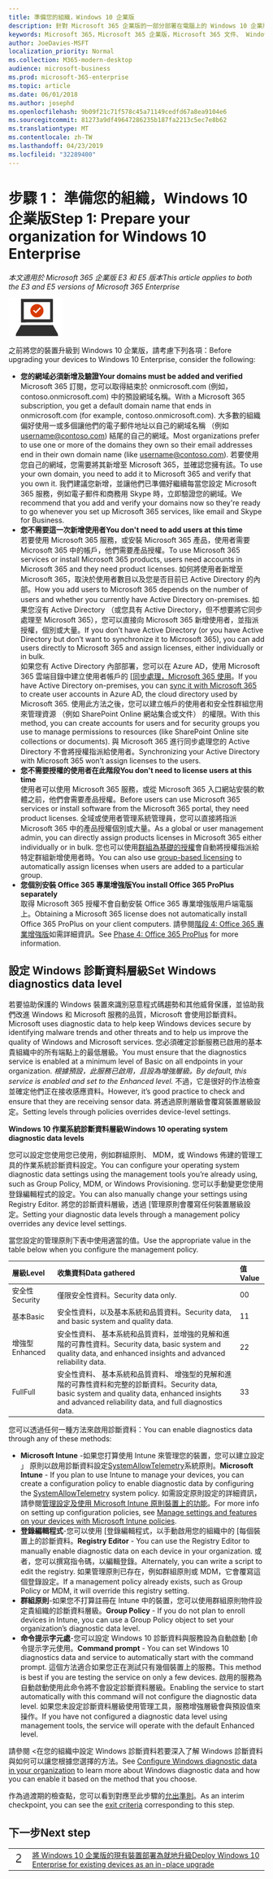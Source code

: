 ```yaml
---
title: 準備您的組織，Windows 10 企業版
description: 針對 Microsoft 365 企業版的一部分部署在電腦上的 Windows 10 企業版所需的步驟提供高階指導。
keywords: Microsoft 365，Microsoft 365 企業版，Microsoft 365 文件、 Windows 10 企業版部署
author: JoeDavies-MSFT
localization_priority: Normal
ms.collection: M365-modern-desktop
audience: microsoft-business
ms.prod: microsoft-365-enterprise
ms.topic: article
ms.date: 06/01/2018
ms.author: josephd
ms.openlocfilehash: 9b09f21c71f578c45a71149cedfd67a8ea9104e6
ms.sourcegitcommit: 81273a9df49647286235b187fa2213c5ec7e8b62
ms.translationtype: MT
ms.contentlocale: zh-TW
ms.lasthandoff: 04/23/2019
ms.locfileid: "32289400"
---
```

# <a name="step-1-prepare-your-organization-for-windows-10-enterprise"></a><span data-ttu-id="b476e-104">步驟 1： 準備您的組織，Windows 10 企業版</span><span class="sxs-lookup"><span data-stu-id="b476e-104">Step 1: Prepare your organization for Windows 10 Enterprise</span></span>

<span data-ttu-id="b476e-105">*本文適用於 Microsoft 365 企業版 E3 和 E5 版本*</span><span class="sxs-lookup"><span data-stu-id="b476e-105">*This article applies to both the E3 and E5 versions of Microsoft 365 Enterprise*</span></span>

![](./media/deploy-foundation-infrastructure/win10enterprise_icon-small.png)

<span data-ttu-id="b476e-106">之前將您的裝置升級到 Windows 10 企業版，請考慮下列各項：</span><span class="sxs-lookup"><span data-stu-id="b476e-106">Before upgrading your devices to Windows 10 Enterprise, consider the following:</span></span>

- <span data-ttu-id="b476e-107">**您的網域必須新增及驗證**</span><span class="sxs-lookup"><span data-stu-id="b476e-107">**Your domains must be added and verified**</span></span> <br>
  <span data-ttu-id="b476e-108">Microsoft 365 訂閱，您可以取得結束於 onmicrosoft.com (例如，contoso.onmicrosoft.com) 中的預設網域名稱。</span><span class="sxs-lookup"><span data-stu-id="b476e-108">With a Microsoft 365 subscription, you get a default domain name that ends in onmicrosoft.com (for example, contoso.onmicrosoft.com).</span></span> <span data-ttu-id="b476e-109">大多數的組織偏好使用一或多個讓他們的電子郵件地址以自己的網域名稱 （例如 username@contoso.com) 結尾的自己的網域。</span><span class="sxs-lookup"><span data-stu-id="b476e-109">Most organizations prefer to use one or more of the domains they own so their email addresses end in their own domain name (like username@contoso.com).</span></span> <span data-ttu-id="b476e-110">若要使用您自己的網域，您需要將其新增至 Microsoft 365，並確認您擁有該。</span><span class="sxs-lookup"><span data-stu-id="b476e-110">To use your own domain, you need to add it to Microsoft 365 and verify that you own it.</span></span> <span data-ttu-id="b476e-111">我們建議您新增，並讓他們已準備好繼續每當您設定 Microsoft 365 服務，例如電子郵件和商務用 Skype 時，立即驗證您的網域。</span><span class="sxs-lookup"><span data-stu-id="b476e-111">We recommend that you add and verify your domains now so they're ready to go whenever you set up Microsoft 365 services, like email and Skype for Business.</span></span>
- <span data-ttu-id="b476e-112">**您不需要這一次新增使用者**</span><span class="sxs-lookup"><span data-stu-id="b476e-112">**You don't need to add users at this time**</span></span> <br>
  <span data-ttu-id="b476e-113">若要使用 Microsoft 365 服務，或安裝 Microsoft 365 產品，使用者需要 Microsoft 365 中的帳戶，他們需要產品授權。</span><span class="sxs-lookup"><span data-stu-id="b476e-113">To use Microsoft 365 services or install Microsoft 365 products, users need accounts in Microsoft 365 and they need product licenses.</span></span> <span data-ttu-id="b476e-114">如何將使用者新增至 Microsoft 365，取決於使用者數目以及您是否目前已 Active Directory 的內部。</span><span class="sxs-lookup"><span data-stu-id="b476e-114">How you add users to Microsoft 365 depends on the number of users and whether you currently have Active Directory on-premises.</span></span> <span data-ttu-id="b476e-115">如果您沒有 Active Directory （或您具有 Active Directory，但不想要將它同步處理至 Microsoft 365），您可以直接向 Microsoft 365 新增使用者，並指派授權，個別或大量。</span><span class="sxs-lookup"><span data-stu-id="b476e-115">If you don’t have Active Directory (or you have Active Directory but don’t want to synchronize it to Microsoft 365), you can add users directly to Microsoft 365 and assign licenses, either individually or in bulk.</span></span> <br>
  <span data-ttu-id="b476e-116">如果您有 Active Directory 內部部署，您可以在 Azure AD，使用 Microsoft 365 雲端目錄中建立使用者帳戶的 [[同步處理，Microsoft 365 使用](identity-azure-ad-connect.md#identity-sync)。</span><span class="sxs-lookup"><span data-stu-id="b476e-116">If you have Active Directory on-premises, you can [sync it with Microsoft 365](identity-azure-ad-connect.md#identity-sync) to create user accounts in Azure AD, the cloud directory used by Microsoft 365.</span></span> <span data-ttu-id="b476e-117">使用此方法之後，您可以建立帳戶的使用者和安全性群組您用來管理資源 （例如 SharePoint Online 網站集合或文件） 的權限。</span><span class="sxs-lookup"><span data-stu-id="b476e-117">With this method, you can create accounts for users and for security groups you use to manage permissions to resources (like SharePoint Online site collections or documents).</span></span> <span data-ttu-id="b476e-118">與 Microsoft 365 進行同步處理您的 Active Directory 不會將授權指派給使用者。</span><span class="sxs-lookup"><span data-stu-id="b476e-118">Synchronizing your Active Directory with Microsoft 365 won’t assign licenses to the users.</span></span>
- <span data-ttu-id="b476e-119">**您不需要授權的使用者在此階段**</span><span class="sxs-lookup"><span data-stu-id="b476e-119">**You don't need to license users at this time**</span></span> <br>
  <span data-ttu-id="b476e-120">使用者可以使用 Microsoft 365 服務，或從 Microsoft 365 入口網站安裝的軟體之前，他們會需要產品授權。</span><span class="sxs-lookup"><span data-stu-id="b476e-120">Before users can use Microsoft 365 services or install software from the Microsoft 365 portal, they need product licenses.</span></span> <span data-ttu-id="b476e-121">全域或使用者管理系統管理員，您可以直接將指派 Microsoft 365 中的產品授權個別或大量。</span><span class="sxs-lookup"><span data-stu-id="b476e-121">As a global or user management admin, you can directly assign products licenses in Microsoft 365 either individually or in bulk.</span></span> <span data-ttu-id="b476e-122">您也可以使用[群組為基礎的授權](identity-self-service-group-management.md#identity-group-license)會自動將授權指派給特定群組新增使用者時。</span><span class="sxs-lookup"><span data-stu-id="b476e-122">You can also use [group-based licensing](identity-self-service-group-management.md#identity-group-license) to automatically assign licenses when users are added to a particular group.</span></span> 
- <span data-ttu-id="b476e-123">**您個別安裝 Office 365 專業增強版**</span><span class="sxs-lookup"><span data-stu-id="b476e-123">**You install Office 365 ProPlus separately**</span></span> <br>
  <span data-ttu-id="b476e-124">取得 Microsoft 365 授權不會自動安裝 Office 365 專業增強版用戶端電腦上。</span><span class="sxs-lookup"><span data-stu-id="b476e-124">Obtaining a Microsoft 365 license does not automatically install Office 365 ProPlus on your client computers.</span></span> <span data-ttu-id="b476e-125">請參閱[階段 4: Office 365 專業增強版](office365proplus-infrastructure.md)如需詳細資訊。</span><span class="sxs-lookup"><span data-stu-id="b476e-125">See [Phase 4: Office 365 ProPlus](office365proplus-infrastructure.md) for more information.</span></span> 

## <a name="set-windows-diagnostics-data-level"></a><span data-ttu-id="b476e-126">設定 Windows 診斷資料層級</span><span class="sxs-lookup"><span data-stu-id="b476e-126">Set Windows diagnostics data level</span></span>

<span data-ttu-id="b476e-127">若要協助保護的 Windows 裝置來識別惡意程式碼趨勢和其他威脅保護，並協助我們改進 Windows 和 Microsoft 服務的品質，Microsoft 會使用診斷資料。</span><span class="sxs-lookup"><span data-stu-id="b476e-127">Microsoft uses diagnostic data to help keep Windows devices secure by identifying malware trends and other threats and to help us improve the quality of Windows and Microsoft services.</span></span> <span data-ttu-id="b476e-128">您必須確定診斷服務已啟用的基本貴組織中的所有端點上的最低層級。</span><span class="sxs-lookup"><span data-stu-id="b476e-128">You must ensure that the diagnostics service is enabled at a minimum level of Basic on all endpoints in your organization.</span></span> <span data-ttu-id="b476e-129">*根據預設，此服務已啟用，且設為增強層級。*</span><span class="sxs-lookup"><span data-stu-id="b476e-129">*By default, this service is enabled and set to the Enhanced level.*</span></span> <span data-ttu-id="b476e-130">不過，它是很好的作法檢查並確定他們正在接收感應資料。</span><span class="sxs-lookup"><span data-stu-id="b476e-130">However, it’s good practice to check and ensure that they are receiving sensor data.</span></span> <span data-ttu-id="b476e-131">將透過原則層級會覆寫裝置層級設定。</span><span class="sxs-lookup"><span data-stu-id="b476e-131">Setting levels through policies overrides device-level settings.</span></span> 

<span data-ttu-id="b476e-132">**Windows 10 作業系統診斷資料層級**</span><span class="sxs-lookup"><span data-stu-id="b476e-132">**Windows 10 operating system diagnostic data levels**</span></span>

<span data-ttu-id="b476e-133">您可以設定您使用您已使用，例如群組原則、 MDM，或 Windows 佈建的管理工具的作業系統診斷資料設定。</span><span class="sxs-lookup"><span data-stu-id="b476e-133">You can configure your operating system diagnostic data settings using the management tools you’re already using, such as Group Policy, MDM, or Windows Provisioning.</span></span> <span data-ttu-id="b476e-134">您可以手動變更您使用登錄編輯程式的設定。</span><span class="sxs-lookup"><span data-stu-id="b476e-134">You can also manually change your settings using Registry Editor.</span></span> <span data-ttu-id="b476e-135">將您的診斷資料層級，透過 [管理原則會覆寫任何裝置層級設定。</span><span class="sxs-lookup"><span data-stu-id="b476e-135">Setting your diagnostic data levels through a management policy overrides any device level settings.</span></span>

<span data-ttu-id="b476e-136">當您設定的管理原則下表中使用適當的值。</span><span class="sxs-lookup"><span data-stu-id="b476e-136">Use the appropriate value in the table below when you configure the management policy.</span></span>

| <span data-ttu-id="b476e-137">層級</span><span class="sxs-lookup"><span data-stu-id="b476e-137">Level</span></span> | <span data-ttu-id="b476e-138">收集資料</span><span class="sxs-lookup"><span data-stu-id="b476e-138">Data gathered</span></span> | <span data-ttu-id="b476e-139">值</span><span class="sxs-lookup"><span data-stu-id="b476e-139">Value</span></span> |
|:--- |:--- |:--- |
| <span data-ttu-id="b476e-140">安全性</span><span class="sxs-lookup"><span data-stu-id="b476e-140">Security</span></span> | <span data-ttu-id="b476e-141">僅限安全性資料。</span><span class="sxs-lookup"><span data-stu-id="b476e-141">Security data only.</span></span> | <span data-ttu-id="b476e-142">0</span><span class="sxs-lookup"><span data-stu-id="b476e-142">0</span></span> |
| <span data-ttu-id="b476e-143">基本</span><span class="sxs-lookup"><span data-stu-id="b476e-143">Basic</span></span> | <span data-ttu-id="b476e-144">安全性資料，以及基本系統和品質資料。</span><span class="sxs-lookup"><span data-stu-id="b476e-144">Security data, and basic system and quality data.</span></span> | <span data-ttu-id="b476e-145">1</span><span class="sxs-lookup"><span data-stu-id="b476e-145">1</span></span> |
| <span data-ttu-id="b476e-146">增強型</span><span class="sxs-lookup"><span data-stu-id="b476e-146">Enhanced</span></span> | <span data-ttu-id="b476e-147">安全性資料、 基本系統和品質資料，並增強的見解和進階的可靠性資料。</span><span class="sxs-lookup"><span data-stu-id="b476e-147">Security data, basic system and quality data, and enhanced insights and advanced reliability data.</span></span> | <span data-ttu-id="b476e-148">2</span><span class="sxs-lookup"><span data-stu-id="b476e-148">2</span></span> |
| <span data-ttu-id="b476e-149">Full</span><span class="sxs-lookup"><span data-stu-id="b476e-149">Full</span></span> | <span data-ttu-id="b476e-150">安全性資料、 基本系統和品質資料、 增強型的見解和進階的可靠性資料和完整的診斷資料。</span><span class="sxs-lookup"><span data-stu-id="b476e-150">Security data, basic system and quality data, enhanced insights and advanced reliability data, and full diagnostics data.</span></span> | <span data-ttu-id="b476e-151">3</span><span class="sxs-lookup"><span data-stu-id="b476e-151">3</span></span> |

<span data-ttu-id="b476e-152">您可以透過任何一種方法來啟用診斷資料：</span><span class="sxs-lookup"><span data-stu-id="b476e-152">You can enable diagnostics data through any of these methods:</span></span>

* <span data-ttu-id="b476e-153">**Microsoft Intune** -如果您打算使用 Intune 來管理您的裝置，您可以建立設定 」 原則以啟用診斷資料設定<a href="https://docs.microsoft.com/windows/client-management/mdm/policy-csp-system#system-allowtelemetry" target="blank">SystemAllowTelemetry</a>系統原則。</span><span class="sxs-lookup"><span data-stu-id="b476e-153">**Microsoft Intune** - If you plan to use Intune to manage your devices, you can create a configuration policy to enable diagnostic data by configuring the <a href="https://docs.microsoft.com/windows/client-management/mdm/policy-csp-system#system-allowtelemetry" target="blank">SystemAllowTelemetry</a> system policy.</span></span> <span data-ttu-id="b476e-154">如需設定原則設定的詳細資訊，請參閱[管理設定及使用 Microsoft Intune 原則裝置上的功能](https://aka.ms/intuneconfigpolicies)。</span><span class="sxs-lookup"><span data-stu-id="b476e-154">For more info on setting up configuration policies, see [Manage settings and features on your devices with Microsoft Intune policies](https://aka.ms/intuneconfigpolicies).</span></span>
* <span data-ttu-id="b476e-155">**登錄編輯程式**-您可以使用 [登錄編輯程式，以手動啟用您的組織中的 [每個裝置上的診斷資料。</span><span class="sxs-lookup"><span data-stu-id="b476e-155">**Registry Editor** - You can use the Registry Editor to manually enable diagnostic data on each device in your organization.</span></span> <span data-ttu-id="b476e-156">或者，您可以撰寫指令碼，以編輯登錄。</span><span class="sxs-lookup"><span data-stu-id="b476e-156">Alternately, you can write a script to edit the registry.</span></span> <span data-ttu-id="b476e-157">如果管理原則已存在，例如群組原則或 MDM，它會覆寫這個登錄設定。</span><span class="sxs-lookup"><span data-stu-id="b476e-157">If a management policy already exists, such as Group Policy or MDM, it will override this registry setting.</span></span>
* <span data-ttu-id="b476e-158">**群組原則**-如果您不打算註冊在 Intune 中的裝置，您可以使用群組原則物件設定貴組織的診斷資料層級。</span><span class="sxs-lookup"><span data-stu-id="b476e-158">**Group Policy** - If you do not plan to enroll devices in Intune, you can use a Group Policy object to set your organization’s diagnostic data level.</span></span>
* <span data-ttu-id="b476e-159">**命令提示字元處**-您可以設定 Windows 10 診斷資料與服務設為自動啟動 [命令提示字元使用。</span><span class="sxs-lookup"><span data-stu-id="b476e-159">**Command prompt** - You can set Windows 10 diagnostics data and service to automatically start with the command prompt.</span></span> <span data-ttu-id="b476e-160">這個方法適合如果您正在測試只有幾個裝置上的服務。</span><span class="sxs-lookup"><span data-stu-id="b476e-160">This method is best if you are testing the service on only a few devices.</span></span> <span data-ttu-id="b476e-161">啟用的服務為自動啟動使用此命令將不會設定診斷資料層級。</span><span class="sxs-lookup"><span data-stu-id="b476e-161">Enabling the service to start automatically with this command will not configure the diagnostic data level.</span></span> <span data-ttu-id="b476e-162">如果您未設定診斷資料層級使用管理工具，服務增強層級會與預設值來操作。</span><span class="sxs-lookup"><span data-stu-id="b476e-162">If you have not configured a diagnostic data level using management tools, the service will operate with the default Enhanced level.</span></span>

<span data-ttu-id="b476e-163">請參閱 <<c0>在您的組織中設定 Windows 診斷資料若要深入了解 Windows 診斷資料與如何可以讓您根據您選擇的方法。</span><span class="sxs-lookup"><span data-stu-id="b476e-163">See [Configure Windows diagnostic data in your organization](https://docs.microsoft.com/windows/configuration/configure-windows-diagnostic-data-in-your-organization) to learn more about Windows diagnostic data and how you can enable it based on the method that you choose.</span></span>

<span data-ttu-id="b476e-164">作為過渡期的檢查點，您可以看到對應至此步驟的[允出準則](windows10-exit-criteria.md#crit-windows10-step1)。</span><span class="sxs-lookup"><span data-stu-id="b476e-164">As an interim checkpoint, you can see the [exit criteria](windows10-exit-criteria.md#crit-windows10-step1) corresponding to this step.</span></span>

## <a name="next-step"></a><span data-ttu-id="b476e-165">下一步</span><span class="sxs-lookup"><span data-stu-id="b476e-165">Next step</span></span>

|||
|:-------|:-----|
|![](./media/stepnumbers/Step2.png)| [<span data-ttu-id="b476e-166">將 Windows 10 企業版的現有裝置部署為就地升級</span><span class="sxs-lookup"><span data-stu-id="b476e-166">Deploy Windows 10 Enterprise for existing devices as an in-place upgrade</span></span>](windows10-deploy-inplaceupgrade.md) |






